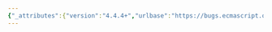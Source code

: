 ```yaml
---
{"_attributes":{"version":"4.4.4+","urlbase":"https://bugs.ecmascript.org/","maintainer":"dherman@mozilla.com"},"bug":{"bug_id":4436,"creation_ts":"2015-08-11 15:47:00 -0700","short_desc":"B.3.3 Typo: \"employees\" should be \"employs\"","delta_ts":"2015-10-04 17:17:50 -0700","product":"ECMA-262 Edition 6","component":"editorial issues","version":"unspecified","rep_platform":"All","op_sys":"All","bug_status":"RESOLVED","resolution":"FIXED","priority":"Normal","bug_severity":"enhancement","everconfirmed":true,"reporter":{"uid":"adamk","name":"Adam Klein"},"assigned_to":{"uid":"allen","name":"Allen Wirfs-Brock"},"cc":"brterlso","long_desc":[{"commentid":14592,"comment_count":0,"who":{"uid":"adamk","name":"Adam Klein"},"bug_when":"2015-08-11 15:47:57 -0700","thetext":"The offending sentence is:\n\n\"Any pre-existing ECMAScript code that employees that use case will operate using the Block level function declarations semantics defined by clauses 9, 13, and 14 of this specification.\"\n\nI've verified that this error appears both in the PDF and HTML versions of the spec."},{"commentid":14785,"comment_count":1,"who":{"uid":"brterlso","name":"Brian Terlson"},"bug_when":"2015-10-04 17:17:50 -0700","thetext":"Fixed in ES2016 Draft."}]}}
---
```

